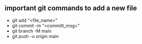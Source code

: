 ## important git commands to add a new file
- git add "<file_name>"
- git commit -m "<committ_msg>" 
- git branch -M main
- git push -u origin main

